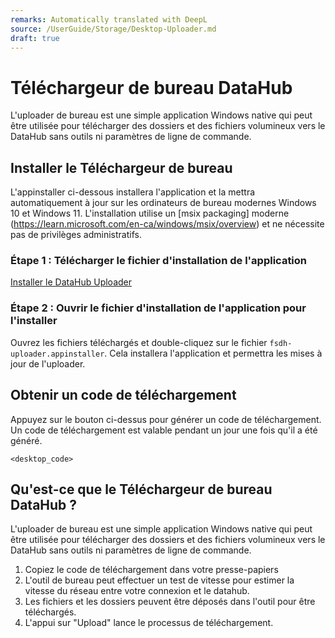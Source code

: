 ```yaml
---
remarks: Automatically translated with DeepL
source: /UserGuide/Storage/Desktop-Uploader.md
draft: true
---
```


#  Téléchargeur de bureau DataHub

L'uploader de bureau est une simple application Windows native qui peut être utilisée pour télécharger des dossiers et des fichiers volumineux vers le DataHub sans outils ni paramètres de ligne de commande.

## Installer le  Téléchargeur de bureau

L'appinstaller ci-dessous installera l'application et la mettra automatiquement à jour sur les ordinateurs de bureau modernes Windows 10 et Windows 11. L'installation utilise un [msix packaging] moderne (https://learn.microsoft.com/en-ca/windows/msix/overview) et ne nécessite pas de privilèges administratifs.

### Étape 1 : Télécharger le fichier d'installation de l'application

<a class="mud-typography mud-link mud-primary-text mud-link-underline-hover mud-typography-body1" href="https://fsdhstoragedevpub.blob.core.windows.net/datahub-dist/fsdh-uploader.appinstaller">Installer le DataHub Uploader</a>

### Étape 2 : Ouvrir le fichier d'installation de l'application pour l'installer

Ouvrez les fichiers téléchargés et double-cliquez sur le fichier `fsdh-uploader.appinstaller`. Cela installera l'application et permettra les mises à jour de l'uploader.

## Obtenir un code de téléchargement

Appuyez sur le bouton ci-dessus pour générer un code de téléchargement. Un code de téléchargement est valable pendant un jour une fois qu'il a été généré.

`<desktop_code>`

## Qu'est-ce que le  Téléchargeur de bureau DataHub ?

L'uploader de bureau est une simple application Windows native qui peut être utilisée pour télécharger des dossiers et des fichiers volumineux vers le DataHub sans outils ni paramètres de ligne de commande.

1. Copiez le code de téléchargement dans votre presse-papiers
1. L'outil de bureau peut effectuer un test de vitesse pour estimer la vitesse du réseau entre votre connexion et le datahub.
1. Les fichiers et les dossiers peuvent être déposés dans l'outil pour être téléchargés.
1. L'appui sur "Upload" lance le processus de téléchargement.
